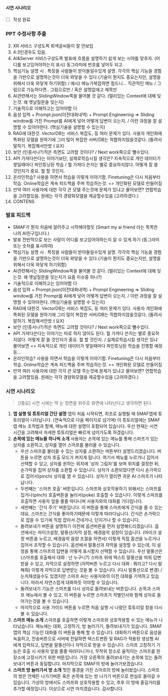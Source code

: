 #### 시연 시나리오
- [ ] 작성 완료
### PPT 수정사항 추출
2. XR 서비스 구성도쪽 회색글씨들이 잘 안보임
3. 4:3인경우도 있음.
4. AI&Server 서비스구성도쪽 발표에 흐름을 설명하기 쉽게 보는 시야를 맞추자. (어디를 보고있어야하는지 표시)  동그라미에 번호를 넣어두 되고
5. 핵심기능 설명 시 . 특징을 사람들이 받아들일수있게 설명. 
   각각의 핵심 기능을 경험을 기반으로 설명하는것이 더욱 와닿을 수 있다.(기술이 뭔지도 중요는지만, 설명을 위해서 더욱 와닿게 하기위함) / 예시) 메뉴가복잡하면 힘드니... 직관적인 메뉴
   / 그림으로 가능하다면.. 그림으로만  / 혹은 설명없애고 제목만
6. AI관련해서는 SlidingWindow쪽을 물어볼 것 같다. (멀리있는 Context에 대해 잊는것. 왜 옛날질문을 잊는지)
7. 기술적으로 이해하고는 있어야함 다
8. 음성 입력 + Prompt.json(이전대화내역) + Prompt Engineering => Sliding window를 거친 Prompt를 AI에게 넣어 어떻게 답변이 오는지. / 이런 과정을 잘 설명할 수 있어야한다. (핵심기술을 설명할 수 있는지)
9. RAG에 대한것. VectorDB는 서비스 복잡도, 등 여러 문제가 있다. 사용자 개인화에 특화된 모델을 원하기에 그리 많이 복잡한 서버/DB는 적합하지않을것같다. (돌려서 말하기. 복잡해서안썼ㅓ요X)
10. 보안 (인증서나?)적은 측면도 고려할 것이다? / Next work쪽으로 뺼수있다.
11. API 가져다쓴다는 이야기보단, 실제로학습시킬 생각은? 지속적으로 개인 데이터가 쌓일때마다 파인튜닝된 학습 / 뭘 가져다 쓴지는 별로 중요하지않다. 어떻게 잘 쓸 것인지가 중요. 뭘 할 것인지.
12. 온라인학습? 사용을 하면서 학습을 이렇게 이야기함. Finetuning은 다시 처음부터 학습. Online학습은 계속 피드백을 주며 학습하는것. => 개인화된 모델로 만들어짐
13. 만약 여러 사용자에 대한 각각 큰 모델 주는것에 문제가 있냐고 물어보면? 연합학습을 고려할있음. 원래는 각각 경량화모델을 제공할수있음 (고려하겠다.)
14. CONTENS
### 발표 피드백
- SMAF가 뭔지 처음에 알려주고 시작해야할듯 (Smart my ai friend 라는 똑똑한 나의 AI친구입니다.)
- 발표 전반적으로 보는 사람이 어디를 보고있어야하는지 알 수 있게 하기 (동그라미 또는 숫자를 표시하여)
- 핵심기능 설명 시 . 특징을 사람들이 받아들일수있게 설명.  각각의 핵심 기능을 경험을 기반으로 설명하는것이 더욱 와닿을 수 있다.(기술이 뭔지도 중요는지만, 설명을 위해서 더욱 와닿게 하기위함)
- AI관련해서는 SlidingWindow쪽을 물어볼 것 같다. (멀리있는 Context에 대해 잊는것. 왜 옛날질문을 잊는지가 요즘 이슈중 하나?)
- 기술적으로 이해하고는 있어야함 다
- 음성 입력 + Prompt.json(이전대화내역) + Prompt Engineering => Sliding window를 거친 Prompt를 AI에게 넣어 어떻게 답변이 오는지. / 이런 과정을 잘 설명할 수 있어야한다. (핵심기술을 설명할 수 있는지)
- RAG에 대한것. VectorDB는 서비스 복잡도, 등 여러 문제가 있다. 사용자 개인화에 특화된 모델을 원하기에 그리 많이 복잡한 서버/DB는 적합하지않을것같다. (돌려서 말하기. 복잡해서안썼ㅓ요X)
- 보안 (인증서나?)적은 측면도 고려할 것이다? / Next work쪽으로 뺼수있다.
- API 가져다쓴다는 이야기는 따로 하지 않아도 된다. 뭘 가져다 쓴지는 별로 중요하지않다. 어떻게 잘 쓸 것인지가 중요. 뭘 할 것인지. / 실제로학습시킬 생각은 있냐 물어보면 => 지속적으로 개인 데이터가 쌓일때마다 파인튜닝된 학습을 진행할 예정 등...
- 온라인학습? 사용을 하면서 학습을 이렇게 이야기함. Finetuning은 다시 처음부터 학습. Online학습은 계속 피드백을 주며 학습하는것. => 개인화된 모델로 만들어짐
- 만약 여러 사용자에 대한 각각 큰 모델 주는것에 문제가 있냐고 물어보면? 연합학습을 고려할있음. 원래는 각각 경량화모델을 제공할수있음 (고려하겠다.)

### 시연 시나리오
> [!중요]
> 시연 시에는 딱 눈 정면을 위주로 화면에 나타난다고 생각하면 된다.
1) **앱 실행 및 튜토리얼 간단 설명**
   앱이 처음 시작되면, 최초로 실행될 때 SMAF앱에 튜토리얼이 나타납니다. 
   (연속적으로 다음 페이지로 넘기며) 이 튜토리얼에는 SMAF 앱 메뉴 조작법과 함께, 메뉴에 대한 설명이 포함되어 있습니다. 우선 현재는 시연 시간을 고려해서 자세한 튜토리얼은 빠르게 넘어가도록 하겠습니다.
2) **손목에 있는 메뉴들 하나씩 소개**
   사용자는 손목에 있는 메뉴를 통해 스마프가 있는 상자를 소환하고, 상자를 열어 스마프를 불러올 수 있습니다.
   - 우선 스마프를 불러올 수 있는 상자를 소환하는 버튼부터 설명드리겠습니다. 버튼을 누르면 상자 호출 모드가 켜지게 됩니다. 여기서 메뉴를 누르거나 집어서 선택할 수 있고, 상자를 원하는 위치에 '상자 그림자'를 보며 위치를 결정한 뒤, 손가락을 집어 상자를 소환할 수 있습니다. 상자가 소환되었다면 다시 손가락으로 집어서(pinch) 상자를 열 수 있습니다. 상자가 열리면 귀운 AI 스마프가 나타납니다.
   - 두번째는 '스마프 호출' 버튼입니다. 스마프와 상호작용하기 위해서는 스마프를 집거나(pinch) 호출버튼을 눌러서(poke) 호출할 수 있습니다. 이렇게 스마프를 호출하면 사용자 앞을 졸졸 따다니며 사용자와의 대화를 기다립니다.
   - 세번째는 '간식 주기' 버튼입니다. 이 버튼을 통해 스마프에게 간식을 줄 수 있는데요, 스마프는 간식을 좋아하기때문에 이렇게 따라다닙니다. 간식은 손가락으로 잡을 수 있기에 직접 잡아서 건네거나, 던지거나 할 수 있습니다.
   - 돌려보내기 버튼을 설명하기 이전에 옵션버튼을 먼저 설명해드리겠습니다. 옵션에서는 마이크설정, 말풍선/자막 설정, 배경음악 설정이 있습니다. (마이크 설정 버튼을 누르고, 배경음악 음량 조절을 하면서) 이렇게 직접 옵션을 누르거나 집어서 조작할 수 있습니다.  옵션에서 말풍선과 자막을 설정할 수 있는데, 이 설정을 통해 스마프의 답변을 어떻게 표시할지 선택할 수 있습니다. 우선 말풍선은 (스마프를 호출해서 대화 : 넌 누구니?) 스마프 위에 텍스트 말풍선을 띄워 답변받을 수 있고, 자막으로 설정하면 (자막버튼 누르고 다시 대화 : 뭐라고? 다시 말해줘) 이렇게 자막으로 답변받는 것을 볼 수 있습니다. (다시 말풍선으로 변경) / 눈치채셨을수도 있겠지만 스마프 AI는 사용자와의 이전 대화를 기억하고 있습니다. 따라서 자연스럽게 대화하듯 이야할 수 있습니다.
   - 돌려보내기 기능은 스마프를 다시 상자로 돌려보내는 버튼입니다. 손목과 스마프 메뉴에서 볼 수 있고, 이 버튼을 누르면 스마프가 작별인사와 함께 상자로 들어가는것을 볼 수 있습니다.
   - 마지막으로 사용 가이드 버튼을 누르면 처음 실행 시 나왔던 튜토리얼 창을 다시 볼 수 있습니다. 
3) **스마프 메뉴 소개**
   스마프를 호출하면 이렇게 스마프와 상호작용할 수 있는 메뉴가 나타났습니다. 메뉴에는 대화, 고정하기, 방 놀러가기, 돌려보내기가 있습니다. 
   SMAF 앱의 핵심 기능인 대화를 이 버튼을 통해 할 수 있습니다. 대화하기 버튼으로 음성을 녹음하고, 전송버튼으로 서버에 전달하면 텍스트변환 및 RAG가 적용된 생성형 AI에게 입력되고, 답변을 말풍선이나 자막으로 받을 수 있습니다.
   스마프 고정하기 기능은 호출 시 사용자 앞을 졸졸 따라다니거나, 무작위 장소로 움직이는 스마프를 한 장소에 고정시키기 위한 버튼입니다.
   가장 오른쪽의 돌려보내기는 손목에 있는 돌려보내기 버튼과 동일합니다.
   마지막으로 SMAF의 방에 놀러가보겠습니다.
4) **스마프 방 놀러가서 방 소개**
   멋진 풍경을 가진 스마프의 방에 놀러왔습니다. 스마프의 방은 언제든 나가기버튼 혹은 손목에 있는 방 나가기 버튼으로 현실로 돌아갈 수 있습니다.
   가상의 방에서도 스마프와 상호작용할 수 있고, 추후 이 방에 즐길거리를 추가할 예정입니다.
   이상으로 시연 마치겠습니다. 감사합니다.